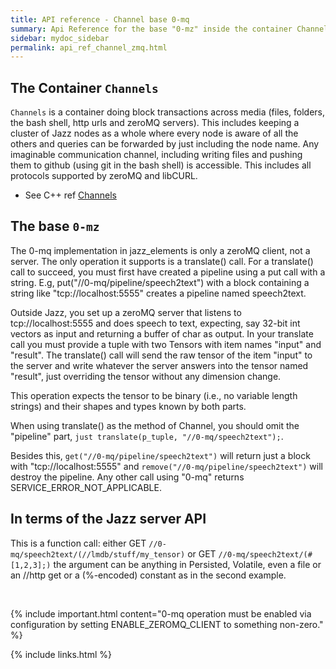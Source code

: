 ```yaml
---
title: API reference - Channel base 0-mq
summary: Api Reference for the base "0-mz" inside the container Channels
sidebar: mydoc_sidebar
permalink: api_ref_channel_zmq.html
---
```


## The Container `Channels`

`Channels` is a container doing block transactions across media (files, folders, the bash shell, http urls and zeroMQ servers). This
includes keeping a cluster of Jazz nodes as a whole where every node is aware of all the others and queries can be forwarded by just
including the node name. Any imaginable communication channel, including writing files and pushing them to github (using git in the bash
shell) is accessible. This includes all protocols supported by zeroMQ and libCURL.

* See C++ ref [Channels](/develop_jazz02/classjazz__elements_1_1Channels.html)

## The base `0-mz`

The 0-mq implementation in jazz_elements is only a zeroMQ client, not a server. The only operation it supports is a translate() call.
For a translate() call to succeed, you must first have created a pipeline using a put call with a string. E.g,
put("//0-mq/pipeline/speech2text") with a block containing a string like "tcp://localhost:5555" creates a pipeline named speech2text.

Outside Jazz, you set up a zeroMQ server that listens to tcp://localhost:5555 and does speech to text, expecting, say 32-bit int vectors
as input and returning a buffer of char as output. In your translate call you must provide a tuple with two Tensors with item names "input"
and "result". The translate() call will send the raw tensor of the item "input" to the server and write whatever the server answers into
the tensor named "result", just overriding the tensor without any dimension change.

This operation expects the tensor to be binary (i.e., no variable length strings) and their shapes and types known by both parts.

When using translate() as the method of Channel, you should omit the "pipeline" part, `just translate(p_tuple, "//0-mq/speech2text");`.

Besides this, `get("//0-mq/pipeline/speech2text")` will return just a block with "tcp://localhost:5555" and
`remove("//0-mq/pipeline/speech2text")` will destroy the pipeline. Any other call using "0-mq" returns SERVICE_ERROR_NOT_APPLICABLE.

## In terms of the Jazz server API

This is a function call: either GET `//0-mq/speech2text/(//lmdb/stuff/my_tensor)` or GET `//0-mq/speech2text/(#[1,2,3];)` the argument
can be anything in Persisted, Volatile, even a file or an //http get or a (%-encoded) constant as in the second example.

<br/>

{% include important.html content="0-mq operation must be enabled via configuration by setting ENABLE_ZEROMQ_CLIENT to something
non-zero." %}

{% include links.html %}
